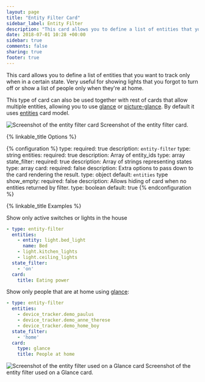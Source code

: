 ```yaml
---
layout: page
title: "Entity Filter Card"
sidebar_label: Entity Filter
description: "This card allows you to define a list of entities that you want to track only when in a certain state. Very useful for showing lights that you forgot to turn off or show a list of people only when they're at home. "
date: 2018-07-01 10:28 +00:00
sidebar: true
comments: false
sharing: true
footer: true
---
```


This card allows you to define a list of entities that you want to track only when in a certain state. Very useful for showing lights that you forgot to turn off or show a list of people only when they're at home. 

This type of card can also be used together with rest of cards that allow multiple entities, allowing you to use [glance](/lovelace/glance/) or [picture-glance](/lovelace/picture-glance/). By default it uses [entities](/lovelace/entities/) card model.

<p class='img'>
<img src='/images/lovelace/lovelace_entity_filter.png' alt='Screenshot of the entity filter card'>
Screenshot of the entity filter card.
</p>

{% linkable_title Options %}

{% configuration %}
type:
  required: true
  description: `entity-filter`
  type: string
entities:
  required: true
  description: Array of entity_ids
  type: array
state_filter:
  required: true
  description: Array of strings representing states
  type: array
card:
  required: false
  description: Extra options to pass down to the card rendering the result.
  type: object
  default: `entities` type
show_empty:
  required: false
  description: Allows hiding of card when no entities returned by filter.
  type: boolean
  default: true
{% endconfiguration %}

{% linkable_title Examples %}

Show only active switches or lights in the house
```yaml
- type: entity-filter
  entities:
    - entity: light.bed_light
      name: Bed
    - light.kitchen_lights
    - light.ceiling_lights
  state_filter:
    - 'on'
  card:
    title: Eating power
```

Show only people that are at home using [glance](/lovelace/glance/):

```yaml
- type: entity-filter
  entities:
    - device_tracker.demo_paulus
    - device_tracker.demo_anne_therese
    - device_tracker.demo_home_boy
  state_filter:
    - 'home'
  card: 
    type: glance
    title: People at home
```

<p class='img'>
<img src='/images/lovelace/lovelace_entity_filter_glance.png' alt='Screenshot of the entity filter used on a Glance card'>
Screenshot of the entity filter used on a Glance card.
</p>

